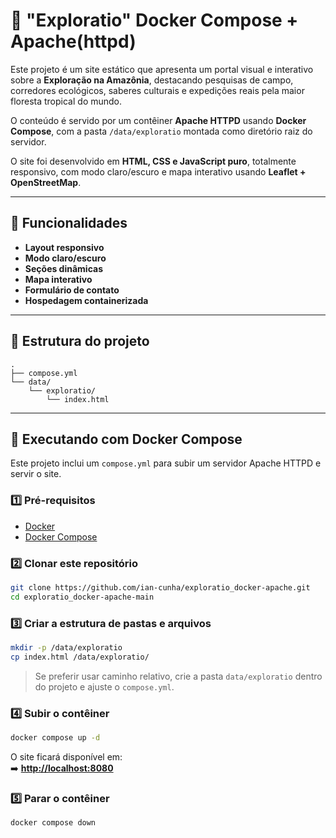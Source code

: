 # 🌳 "Exploratio" Docker Compose + Apache(httpd)

Este projeto é um site estático que apresenta um portal visual e interativo sobre a **Exploração na Amazônia**, destacando pesquisas de campo, corredores ecológicos, saberes culturais e expedições reais pela maior floresta tropical do mundo.

O conteúdo é servido por um contêiner **Apache HTTPD** usando **Docker Compose**, com a pasta `/data/exploratio` montada como diretório raiz do servidor.

O site foi desenvolvido em **HTML, CSS e JavaScript puro**, totalmente responsivo, com modo claro/escuro e mapa interativo usando **Leaflet + OpenStreetMap**.

---

## 🚀 Funcionalidades

- **Layout responsivo**
- **Modo claro/escuro**
- **Seções dinâmicas**
- **Mapa interativo**
- **Formulário de contato**
- **Hospedagem containerizada**

---

## 📂 Estrutura do projeto

```
.
├── compose.yml
└── data/
    └── exploratio/
        └── index.html
```

---

## 🐳 Executando com Docker Compose

Este projeto inclui um `compose.yml` para subir um servidor Apache HTTPD e servir o site.

### 1️⃣ Pré-requisitos

- [Docker](https://docs.docker.com/get-docker/)
- [Docker Compose](https://docs.docker.com/compose/install/)

### 2️⃣ Clonar este repositório

```bash
git clone https://github.com/ian-cunha/exploratio_docker-apache.git
cd exploratio_docker-apache-main
```

### 3️⃣ Criar a estrutura de pastas e arquivos

```bash
mkdir -p /data/exploratio
cp index.html /data/exploratio/
```

> Se preferir usar caminho relativo, crie a pasta `data/exploratio` dentro do projeto e ajuste o `compose.yml`.

### 4️⃣ Subir o contêiner

```bash
docker compose up -d
```

O site ficará disponível em:  
➡️ **<http://localhost:8080>**

### 5️⃣ Parar o contêiner

```bash
docker compose down
```
